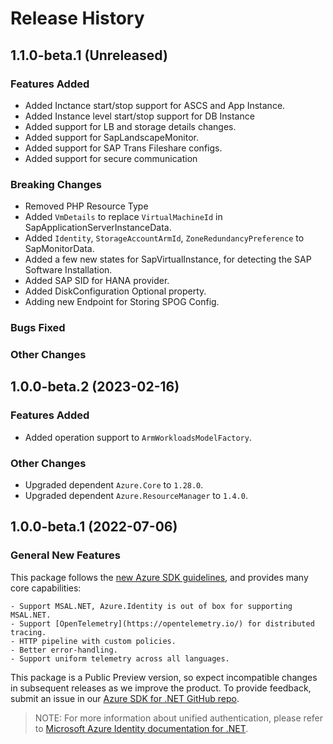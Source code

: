 # Release History

## 1.1.0-beta.1 (Unreleased)

### Features Added

- Added Inctance start/stop support for ASCS and App Instance.
- Added Instance level start/stop support for DB Instance
- Added support for LB and storage details changes.
- Added support for SapLandscapeMonitor.
- Added support for SAP Trans Fileshare configs.
- Added support for secure communication

### Breaking Changes

- Removed PHP Resource Type
- Added `VmDetails` to replace `VirtualMachineId` in SapApplicationServerInstanceData.
- Added `Identity`, `StorageAccountArmId`, `ZoneRedundancyPreference` to SapMonitorData.
- Added a few new states for SapVirtualInstance, for detecting the SAP Software Installation.
- Added SAP SID for HANA provider.
- Added DiskConfiguration Optional property.
- Adding new Endpoint for Storing SPOG Config.

### Bugs Fixed

### Other Changes

## 1.0.0-beta.2 (2023-02-16)

### Features Added

- Added operation support to `ArmWorkloadsModelFactory`.

### Other Changes

- Upgraded dependent `Azure.Core` to `1.28.0`.
- Upgraded dependent `Azure.ResourceManager` to `1.4.0`.

## 1.0.0-beta.1 (2022-07-06)

### General New Features

This package follows the [new Azure SDK guidelines](https://azure.github.io/azure-sdk/general_introduction.html), and provides many core capabilities:

    - Support MSAL.NET, Azure.Identity is out of box for supporting MSAL.NET.
    - Support [OpenTelemetry](https://opentelemetry.io/) for distributed tracing.
    - HTTP pipeline with custom policies.
    - Better error-handling.
    - Support uniform telemetry across all languages.

This package is a Public Preview version, so expect incompatible changes in subsequent releases as we improve the product. To provide feedback, submit an issue in our [Azure SDK for .NET GitHub repo](https://github.com/Azure/azure-sdk-for-net/issues).

> NOTE: For more information about unified authentication, please refer to [Microsoft Azure Identity documentation for .NET](https://docs.microsoft.com//dotnet/api/overview/azure/identity-readme?view=azure-dotnet).
